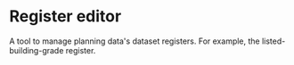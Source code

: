 # Register editor

A tool to manage planning data's dataset registers. For example, the listed-building-grade register.

